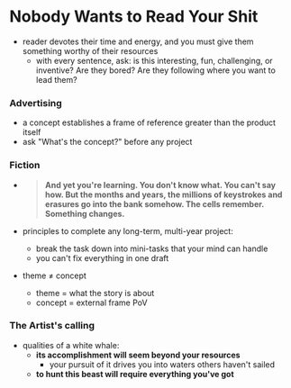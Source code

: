 # Nobody Wants to Read Your Shit

* reader devotes their time and energy, and you must give them something worthy of their resources
  * with every sentence, ask: is this interesting, fun, challenging, or inventive? Are they bored? Are they following where you want to lead them?

### Advertising

* a concept establishes a frame of reference greater than the product itself
* ask "What's the concept?" before any project

### Fiction

* > **And yet you're learning. You don't know what. You can't say how. But the months and years, the millions of keystrokes and erasures go into the bank somehow. The cells remember. Something changes.**

* principles to complete any long-term, multi-year project:

  * break the task down into mini-tasks that your mind can handle
  * you can't fix everything in one draft

* theme ≠ concept

  * theme = what the story is about
  * concept = external frame PoV

### The Artist's calling

* qualities of a white whale:
  * **its accomplishment will seem beyond your resources**
    * your pursuit of it drives you into waters others haven't sailed
  * **to hunt this beast will require everything you've got**

